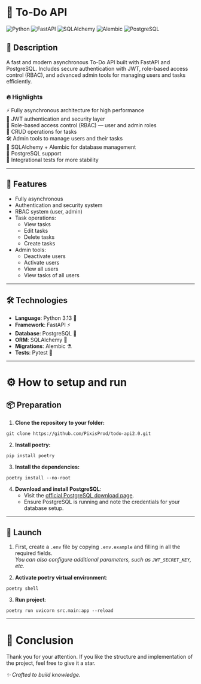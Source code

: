 # 📌 To-Do API
![Python](https://img.shields.io/badge/python-3.13-blue)
![FastAPI](https://img.shields.io/badge/FastAPI-⚡-blue)
![SQLAlchemy](https://img.shields.io/badge/SQLAlchemy-🧪-blue)
![Alembic](https://img.shields.io/badge/Alembic-⚗-blue)
![PostgreSQL](https://img.shields.io/badge/PostgreSQL-🐘-blue)


## 📖 Description
A fast and modern asynchronous To-Do API built with FastAPI and PostgreSQL.
Includes secure authentication with JWT, role-based access control (RBAC), and advanced admin tools for managing users and tasks efficiently.

### 🔥 Highlights
⚡ Fully asynchronous architecture for high performance  
🔐 JWT authentication and security layer  
🧩 Role-based access control (RBAC) — user and admin roles  
📝 CRUD operations for tasks  
🛠️ Admin tools to manage users and their tasks  
🧪 SQLAlchemy + Alembic for database management  
🐘 PostgreSQL support  
🔬 Integrational tests for more stability

---

## 🔧 Features
- Fully asynchronous
- Authentication and security system
- RBAC system (user, admin)
- Task operations:
  - View tasks
  - Edit tasks
  - Delete tasks
  - Create tasks
- Admin tools:
  - Deactivate users
  - Activate users
  - View all users
  - View tasks of all users

---

## 🛠 Technologies
- **Language**: Python 3.13 🐍
- **Framework**: FastAPI ⚡ 
- **Database**: PostgreSQL 🐘
- **ORM**: SQLAlchemy 🧪
- **Migrations**: Alembic ⚗
- **Tests**: Pytest 🔬

---

# ⚙ How to setup and run

## 📦 Preparation
1. **Clone the repository to your folder:**
```
git clone https://github.com/PixisProd/todo-api2.0.git
```

2. **Install poetry:**
```
pip install poetry
```

3. **Install the dependencies:**
```
poetry install --no-root
```

4. **Download and install PostgreSQL**:
   - Visit the [official PostgreSQL download page](https://www.postgresql.org/download/).
   - Ensure PostgreSQL is running and note the credentials for your database setup.

---

## 🚀 Launch
1. First, create a `.env` file by copying `.env.example` and filling in all the required fields.  
*You can also configure additional parameters, such as `JWT_SECRET_KEY`, etc.*

2. **Activate poetry virtual environment**:
```
poetry shell
```

3. **Run project**:
```
poetry run uvicorn src.main:app --reload
```

---

# 🌌 Conclusion
Thank you for your attention. If you like the structure and implementation of the project, feel free to give it a star.  

_✨ Crafted to build knowledge._
